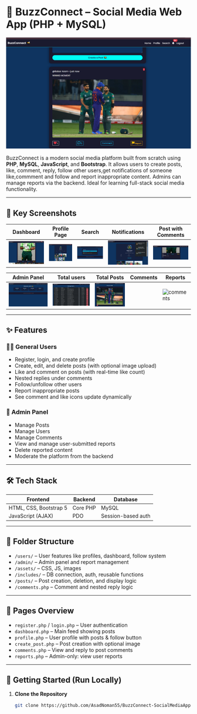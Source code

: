 # 🔗 BuzzConnect – Social Media Web App (PHP + MySQL)

![BuzzConnect Banner](dashboard1.png) <!-- Optional: Replace with your banner -->

BuzzConnect is a modern social media platform built from scratch using **PHP**, **MySQL**, **JavaScript**, and **Bootstrap**. It allows users to create posts, like, comment, reply, follow other users,get notifications of someone like,commment and follow and report inappropriate content. Admins can manage reports via the backend. Ideal for learning full-stack social media functionality.

---

## 📸 Key Screenshots

| Dashboard | Profile Page | Search | Notifications | Post with Comments |  
|-----------|--------------|--------|---------------|--------------------|  
| ![Dashboard](dashboard.png) | ![Profile](profile.png)| ![Search](search.png) | ![Notification](not.png) | ![Comments](comment.png) |

| Admin Panel  | Total users|Total Posts | Comments | Reports |
|--------------|------------|------------|----------|---------|
| ![Admin](dash.png) | ![Users](user.png) | ![Posts](posts.png) || ![comments](com.png) | ![reporst](reports.png) 

---

## ✨ Features

### 🧑‍💻 General Users
- Register, login, and create profile
- Create, edit, and delete posts (with optional image upload)
- Like and comment on posts (with real-time like count)
- Nested replies under comments
- Follow/unfollow other users
- Report inappropriate posts
- See comment and like icons update dynamically

### 🔐 Admin Panel
- Manage Posts
- Manage Users
- Manage Comments 
- View and manage user-submitted reports
- Delete reported content
- Moderate the platform from the backend

---

## 🛠️ Tech Stack

| Frontend         | Backend     | Database |
|------------------|-------------|----------|
| HTML, CSS, Bootstrap 5 | Core PHP     | MySQL    |
| JavaScript (AJAX)      | PDO          | Session-based auth |

---

## 📂 Folder Structure

- `/users/` – User features like profiles, dashboard, follow system
- `/admin/` – Admin panel and report management
- `/assets/` – CSS, JS, images
- `/includes/` – DB connection, auth, reusable functions
- `/posts/` – Post creation, deletion, and display logic
- `/comments.php` – Comment and nested reply logic

---

## 📄 Pages Overview

- `register.php` / `login.php` – User authentication
- `dashboard.php` – Main feed showing posts
- `profile.php` – User profile with posts & follow button
- `create_post.php` – Post creation with optional image
- `comments.php` – View and reply to post comments
- `reports.php` – Admin-only: view user reports

---

## 🚀 Getting Started (Run Locally)

1. **Clone the Repository**
   ```bash
   git clone https://github.com/AsadNoman55/BuzzConnect-SocialMediaApp

